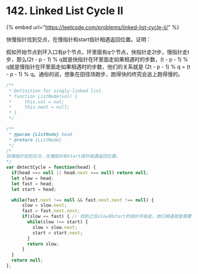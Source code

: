 # 142. Linked List Cycle II

{% embed url="https://leetcode.com/problems/linked-list-cycle-ii/" %}

快慢指针找到交点，在慢指针和start指针相遇返回位置。证明：

假如开始节点到环入口有p个节点，环里面有q个节点，快指针走2t步，慢指针走t步，那么\(2t - p - 1\) % q就是快指针在环里面走如果相遇时的步数，\(t - p - 1\) % q就是慢指针在环里面走如果相遇时的步数，他们的关系就是 \(2t - p - 1\) % q = \(t - p - 1\) % q。通俗的说，想象在田径场跑步，跑得快的终究会追上跑得慢的。

```javascript
/**
 * Definition for singly-linked list.
 * function ListNode(val) {
 *     this.val = val;
 *     this.next = null;
 * }
 */

/**
 * @param {ListNode} head
 * @return {ListNode}
 */
/*
快慢指针找到交点，在慢指针和start指针相遇返回位置。
*/
var detectCycle = function(head) {
  if(head === null || head.next === null) return null;
  let slow = head;
  let fast = head;        
  let start = head;

  while(fast.next !== null && fast.next.next !== null) {
      slow = slow.next;
      fast = fast.next.next;
      if(slow == fast) { // 找到之后slow和start的指针开始走，他们相遇就是需要的点
        while(slow !== start) {
          slow = slow.next;
          start = start.next;
        }
        return slow;
      }
  }
  return null;
};
```

